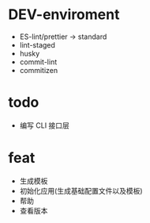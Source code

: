 # DEV-enviroment

* ES-lint/prettier -> standard
* lint-staged
* husky
* commit-lint
* commitizen

# todo

* 编写 CLI 接口层


# feat

* 生成模板
* 初始化应用(生成基础配置文件以及模板)
* 帮助
* 查看版本